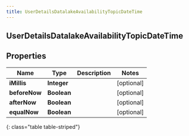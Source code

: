 ```yaml
---
title: UserDetailsDatalakeAvailabilityTopicDateTime
---
```

## UserDetailsDatalakeAvailabilityTopicDateTime


## Properties

| Name | Type | Description | Notes |
| ------------ | ------------- | ------------- | ------------- |
| **iMillis** | <!----><!---->**Integer**<!----> |  |  [optional] |
| **beforeNow** | <!----><!---->**Boolean**<!----> |  |  [optional] |
| **afterNow** | <!----><!---->**Boolean**<!----> |  |  [optional] |
| **equalNow** | <!----><!---->**Boolean**<!----> |  |  [optional] |
{: class="table table-striped"}



